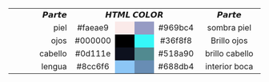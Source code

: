 <div >
  <table border="0" cellpadding="0" cellspacing="0" width="50%" style="text-align:center">
<tr>
<td style="text-align:right" width="30%">𝙋𝙖𝙧𝙩𝙚 </td>
<td colspan="4" style="text-align:center">𝙃𝙏𝙈𝙇 𝘾𝙊𝙇𝙊𝙍</td>
<td width="30%">𝙋𝙖𝙧𝙩𝙚 </td>
</tr>
<tr>
<td style="text-align:right" width="30%"> piel </td>
<td width="10%">#faeae9</td>
<td width="10%" bgcolor="#faeae9"></td>
<td width="10%" bgcolor="#969bc4"></td>
<td width="10%"> #969bc4 </td>
<td width="30%" > sombra piel </td>
</tr>
<tr>
<td style="text-align:right" width="30%"> ojos </td>
<td width="10%">#000000 </td>
<td width="10%" bgcolor="#000000 "></td>
<td width="10%" bgcolor="#36f8f8"></td>
<td width="10%">#36f8f8</td>
<td width="30%" >Brillo ojos </td>
</tr>
<tr>
<td style="text-align:right" width="30%"> cabello </td>
<td width="10%">#0d111e</td>
<td width="10%" bgcolor="#0d111e"></td>
<td width="10%" bgcolor="#518a90"></td>
<td width="10%">#518a90</td>
<td width="30%" >brillo cabello </td>
</tr>
<tr>
<td style="text-align:right" width="30%"> lengua </td>
<td width="10%">#8cc6f6</td>
<td width="10%" bgcolor="#8cc6f6"></td>
<td width="10%" bgcolor="#688db4"></td>
<td width="10%">#688db4</td>
<td width="30%" >interior boca </td>
</tr>
</table>
 
